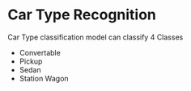 # Car Type Recognition 

Car Type classification model can classify 4 Classes

* Convertable
* Pickup
* Sedan
* Station Wagon
